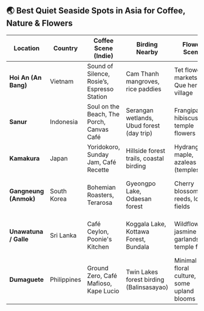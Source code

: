 ## 🌏 Best Quiet Seaside Spots in Asia for Coffee, Nature & Flowers

| Location               | Country       | Coffee Scene (Indie)                     | Birding Nearby                            | Flower Scene                              | Sea View Cafés       | Vibe Keywords                                |
|------------------------|---------------|-------------------------------------------|-------------------------------------------|--------------------------------------------|----------------------|------------------------------------------------|
| **Hoi An (An Bang)**   | Vietnam       | Sound of Silence, Rosie’s, Espresso Station | Cam Thanh mangroves, rice paddies         | Tet flower markets, Tra Que herb village   | ✅ Beachfront         | Lantern-lit, rustic, riverside + beach calm   |
| **Sanur**              | Indonesia     | Soul on the Beach, The Porch, Canvas Café | Serangan wetlands, Ubud forest (day trip) | Frangipani, hibiscus, temple flowers       | ✅ Beachfront         | Tropical, peaceful, cultural grace            |
| **Kamakura**           | Japan         | Yoridokoro, Sunday Jam, Café Recette      | Hillside forest trails, coastal birding   | Hydrangeas, maple, azaleas (temples)       | ✅ Cliffside/near sea | Zen, tidy, seasonal, surf-town vibe           |
| **Gangneung (Anmok)**  | South Korea   | Bohemian Roasters, Terarosa               | Gyeongpo Lake, Odaesan forest             | Cherry blossoms, reeds, lotus fields       | ✅ Boardwalk          | Seasonal air, clean coast, Korean calm        |
| **Unawatuna / Galle**  | Sri Lanka     | Café Ceylon, Poonie's Kitchen             | Koggala Lake, Kottawa Forest, Bundala     | Wildflowers, jasmine garlands, temple flora| ✅ Garden w/ sea view | Lush, tropical, deeply local & colorful       |
| **Dumaguete**          | Philippines   | Ground Zero, Café Mafioso, Kape Lucio     | Twin Lakes forest birding (Balinsasayao)  | Minimal floral culture, some upland blooms | ➖ Inland cafés        | Provincial charm, bird-rich hills nearby      |
